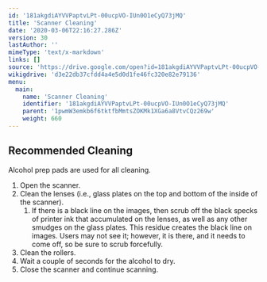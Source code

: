 ```yaml
---
id: '181akgdiAYVVPaptvLPt-00ucpVO-IUn0O1eCyQ73jMQ'
title: 'Scanner Cleaning'
date: '2020-03-06T22:16:27.286Z'
version: 30
lastAuthor: ''
mimeType: 'text/x-markdown'
links: []
source: 'https://drive.google.com/open?id=181akgdiAYVVPaptvLPt-00ucpVO-IUn0O1eCyQ73jMQ'
wikigdrive: 'd3e22db37cfdd4a4e5d0d1fe46fc320e82e79136'
menu:
  main:
    name: 'Scanner Cleaning'
    identifier: '181akgdiAYVVPaptvLPt-00ucpVO-IUn0O1eCyQ73jMQ'
    parent: '1pwmW3emkb6f6tktfbMmtsZOKMk1XGa6a8VtvCQz269w'
    weight: 660
---
```

## Recommended Cleaning  
  
Alcohol prep pads are used for all cleaning.
1. Open the scanner.
2. Clean the lenses (i.e., glass plates on the top and bottom of the inside of the scanner).
   1. If there is a black line on the images, then scrub off the black specks of printer ink that accumulated on the lenses, as well as any other smudges on the glass plates. This residue creates the black line on images. Users may not see it; however, it is there, and it needs to come off, so be sure to scrub forcefully.
3. Clean the rollers.
4. Wait a couple of seconds for the alcohol to dry.
5. Close the scanner and continue scanning.
